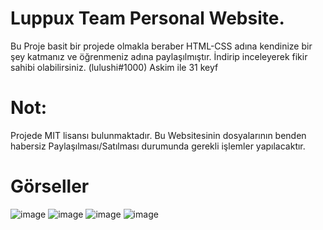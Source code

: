 # Luppux Team Personal Website.
Bu Proje basit bir projede olmakla beraber HTML-CSS adına kendinize bir şey katmanız ve öğrenmeniz adına paylaşılmıştır. İndirip inceleyerek fikir sahibi olabilirsiniz. (lulushi#1000) Askim ile 31 keyf
# Not:
Projede MIT lisansı bulunmaktadır. Bu Websitesinin dosyalarının benden habersiz Paylaşılması/Satılması durumunda gerekli işlemler yapılacaktır.
# Görseller

![image](https://user-images.githubusercontent.com/74924310/219821174-87b46a1a-33d5-410c-ae3f-dabb1b6ecd8b.png)
![image](https://user-images.githubusercontent.com/74924310/219821180-54d9b2b6-0e3e-4fd3-983f-2c7f91cabc48.png)
![image](https://user-images.githubusercontent.com/74924310/219902908-a9c99716-ee3b-4b0b-8ea7-137dae3f7fb6.png)
![image](https://user-images.githubusercontent.com/74924310/219821195-896acafe-d6dc-46cc-b358-0aff28637855.png)
